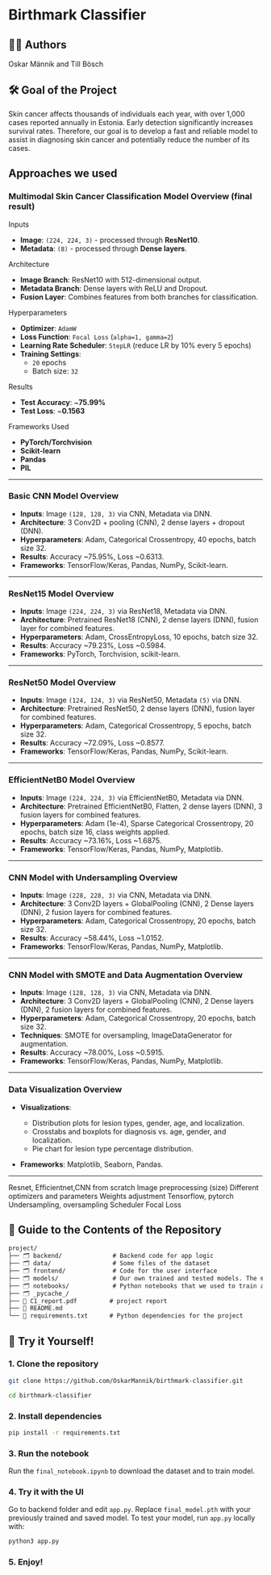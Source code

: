 # **Birthmark Classifier**

## 👩‍💻 **Authors**
Oskar Männik and Till Bösch

## 🛠️ **Goal of the Project**
Skin cancer affects thousands of individuals each year, with over 1,000 cases reported annually in Estonia. Early detection significantly increases survival rates. Therefore, our goal is to develop a fast and reliable model to assist in diagnosing skin cancer and potentially reduce the number of its cases.

## **Approaches we used**

### Multimodal Skin Cancer Classification Model Overview (final result)

Inputs
- **Image**: `(224, 224, 3)` - processed through **ResNet10**.
- **Metadata**: `(8)` - processed through **Dense layers**.

Architecture
- **Image Branch**: ResNet10 with 512-dimensional output.
- **Metadata Branch**: Dense layers with ReLU and Dropout.
- **Fusion Layer**: Combines features from both branches for classification.

Hyperparameters
- **Optimizer**: `AdamW`
- **Loss Function**: `Focal Loss` (`alpha=1, gamma=2`)
- **Learning Rate Scheduler**: `StepLR` (reduce LR by 10% every 5 epochs)
- **Training Settings**: 
  - `20` epochs
  - Batch size: `32`

Results
- **Test Accuracy**: ~**75.99%**
- **Test Loss**: ~**0.1563**

Frameworks Used
- **PyTorch/Torchvision**
- **Scikit-learn**
- **Pandas**
- **PIL**

---

### Basic CNN Model Overview

- **Inputs**: Image `(128, 128, 3)` via CNN, Metadata via DNN.  
- **Architecture**: 3 Conv2D + pooling (CNN), 2 dense layers + dropout (DNN).  
- **Hyperparameters**: Adam, Categorical Crossentropy, 40 epochs, batch size 32.  
- **Results**: Accuracy ~75.95%, Loss ~0.6313.  
- **Frameworks**: TensorFlow/Keras, Pandas, NumPy, Scikit-learn.  

---

### ResNet15 Model Overview

- **Inputs**: Image `(224, 224, 3)` via ResNet18, Metadata via DNN.  
- **Architecture**: Pretrained ResNet18 (CNN), 2 dense layers (DNN), fusion layer for combined features.  
- **Hyperparameters**: Adam, CrossEntropyLoss, 10 epochs, batch size 32.  
- **Results**: Accuracy ~79.23%, Loss ~0.5984.  
- **Frameworks**: PyTorch, Torchvision, scikit-learn.
   
---

### ResNet50 Model Overview

- **Inputs**: Image `(124, 124, 3)` via ResNet50, Metadata `(5)` via DNN.  
- **Architecture**: Pretrained ResNet50, 2 dense layers (DNN), fusion layer for combined features.
- **Hyperparameters**: Adam, Categorical Crossentropy, 5 epochs, batch size 32.  
- **Results**: Accuracy ~72.09%, Loss ~0.8577.  
- **Frameworks**: TensorFlow/Keras, Pandas, NumPy, Scikit-learn.  

---
### EfficientNetB0 Model Overview

- **Inputs**: Image `(224, 224, 3)` via EfficientNetB0, Metadata via DNN.  
- **Architecture**: Pretrained EfficientNetB0, Flatten, 2 dense layers (DNN), 3 fusion layers for combined features.  
- **Hyperparameters**: Adam (1e-4), Sparse Categorical Crossentropy, 20 epochs, batch size 16, class weights applied.  
- **Results**: Accuracy ~73.16%, Loss ~1.6875.  
- **Frameworks**: TensorFlow/Keras, Pandas, NumPy, Matplotlib.  

---
### CNN Model with Undersampling Overview

- **Inputs**: Image `(228, 228, 3)` via CNN, Metadata via DNN.  
- **Architecture**: 3 Conv2D layers + GlobalPooling (CNN), 2 Dense layers (DNN), 2 fusion layers for combined features.  
- **Hyperparameters**: Adam, Categorical Crossentropy, 20 epochs, batch size 32.  
- **Results**: Accuracy ~58.44%, Loss ~1.0152.  
- **Frameworks**: TensorFlow/Keras, Pandas, NumPy, Matplotlib.  

---
### CNN Model with SMOTE and Data Augmentation Overview

- **Inputs**: Image `(128, 128, 3)` via CNN, Metadata via DNN.  
- **Architecture**: 3 Conv2D layers + GlobalPooling (CNN), 2 Dense layers (DNN), 2 fusion layers for combined features.  
- **Hyperparameters**: Adam, Categorical Crossentropy, 20 epochs, batch size 32.  
- **Techniques**: SMOTE for oversampling, ImageDataGenerator for augmentation.  
- **Results**: Accuracy ~78.00%, Loss ~0.5915.  
- **Frameworks**: TensorFlow/Keras, Pandas, NumPy, Matplotlib.  

---
### Data Visualization Overview

- **Visualizations**:  
  - Distribution plots for lesion types, gender, age, and localization.  
  - Crosstabs and boxplots for diagnosis vs. age, gender, and localization.  
  - Pie chart for lesion type percentage distribution.  

- **Frameworks**: Matplotlib, Seaborn, Pandas.  

---
Resnet, Efficientnet,CNN from scratch
Image preprocessing (size)
Different optimizers and parameters
Weights adjustment
Tensorflow, pytorch
Undersampling, oversampling
Scheduler
Focal Loss



## 📂 **Guide to the Contents of the Repository**
```markdown
project/
├── 🗂️ backend/              # Backend code for app logic
├── 🗂️ data/                 # Some files of the dataset
├── 🗂️ frontend/             # Code for the user interface
├── 🗂️ models/               # Our own trained and tested models. The main one is final_model.pth
├── 🗂️ notebooks/            # Python notebooks that we used to train and test our models
├── 🗂️ _pycache_/            
├── 📄 C1_report.pdf         # project report
├── 📄 README.md             
└── 📄 requirements.txt      # Python dependencies for the project
```

## 🚀 **Try it Yourself!**

### 1. Clone the repository

```bash
git clone https://github.com/OskarMannik/birthmark-classifier.git
```
```bash
cd birthmark-classifier
```

### 2. Install dependencies
```bash
pip install -r requirements.txt
```
### 3. Run the notebook

Run the ```final_notebook.ipynb``` to download the dataset and to train model.

### 4. Try it with the UI

Go to backend folder and edit ```app.py```. Replace ```final_model.pth``` with your previously trained and saved model. To test your model, run ```app.py``` locally with: 
```bash 
python3 app.py
```

### 5. Enjoy!









